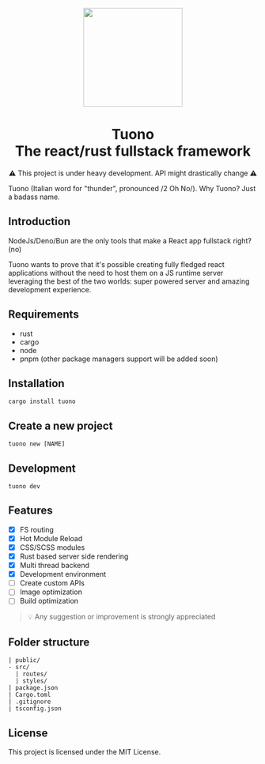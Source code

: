 <p align="center">
  <img src="https://raw.githubusercontent.com/Valerioageno/tuono/main/assets/logo.png" width="200px">
</p>
<h1 align="center">Tuono<br>The react/rust fullstack framework</h1>
<p align="center">
⚠️ This project is under heavy development. API might drastically change ⚠️
</p>


Tuono (Italian word for "thunder", pronounced /2 Oh No/). 
Why Tuono? Just a badass name.

## Introduction

NodeJs/Deno/Bun are the only tools that make a React app fullstack right? (no) 

Tuono wants to prove that it's possible creating fully fledged react applications without the need to host them on a JS runtime server leveraging the best of the two worlds: 
super powered server and amazing development experience.

## Requirements

- rust
- cargo
- node
- pnpm (other package managers support will be added soon)

## Installation

```
cargo install tuono
```

## Create a new project

```
tuono new [NAME]
```

## Development

```
tuono dev
```
## Features

- [x]  FS routing
- [x]  Hot Module Reload
- [x]  CSS/SCSS modules
- [x]  Rust based server side rendering
- [x]  Multi thread backend
- [x]  Development environment
- [ ]  Create custom APIs
- [ ]  Image optimization
- [ ]  Build optimization

> 💡 Any suggestion or improvement is strongly appreciated

## Folder structure

```
| public/ 
- src/
  | routes/
  |	styles/
| package.json
| Cargo.toml
| .gitignore
| tsconfig.json
```

## License

This project is licensed under the MIT License.
